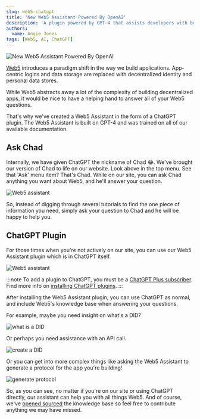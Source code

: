 ```yaml
---
slug: web5-chatgpt
title: 'New Web5 Assistant Powered By OpenAI'
description: 'A plugin powered by GPT-4 that assists developers with building Web5 applications'
authors:
  name: Angie Jones
tags: [Web5, AI, ChatGPT]
---
```


<head>
  <meta property="og:title" content="New Web5 Assistant Powered By OpenAI" />
  <meta property="og:type" content="website" />
  <meta property="og:url" content='https://developer.tbd.website/blog/web5-chatgpt' />
  <meta name="og:description" content="A plugin powered by GPT-4 that assists developers with building Web5 applications" />
  <meta property="og:image" content="https://developer.tbd.website/assets/images/web5-chatgpt-plugin-blog-banner-3b62f262101b9e89aec9705e936dccc8.png" /> 

  <meta name="twitter:card" content="summary_large_image" />
  <meta property="twitter:domain" content="developer.tbd.website" />
  <meta name="twitter:site" content="@tbdevs" />
  <meta name="twitter:title" content="New Web5 Assistant Powered By OpenAI" />
  <meta property="twitter:url" content='https://developer.tbd.website/blog/web5-chatgpt' /> 
  <meta name="twitter:description" content="A plugin powered by GPT-4 that assists developers with building Web5 applications" />
  <meta name="twitter:image" content="https://developer.tbd.website/assets/images/web5-chatgpt-plugin-blog-banner-3b62f262101b9e89aec9705e936dccc8.png" />

  <link rel="apple-touch-icon" href="https://developer.tbd.website/img/tbd-fav-icon-main.png" />
</head>

![New Web5 Assistant Powered By OpenAI](/img/web5-chatgpt-plugin-blog-banner.png)

[Web5](https://developer.tbd.website/blog/what-is-web5/) introduces a paradigm shift in the way we build applications. App-centric logins and data storage are replaced with decentralized identity and personal data stores.

While Web5 abstracts away a lot of the complexity of building decentralized apps, it would be nice to have a helping hand to answer all of your Web5 questions.

That's why we've created a Web5 Assistant in the form of a ChatGPT plugin. The Web5 Assistant is built on GPT-4 and was trained on all of our available documentation.

<!--truncate-->

## Ask Chad

Internally, we have given ChatGPT the nickname of Chad 😂. We've brought our version of Chad to life on our website. Look above in the top menu. See that 'Ask' menu item? That's Chad. While on our site, you can ask Chad anything you want about Web5, and he'll answer your question.

![Web5 assistant](/img/ask-chad.png)

So, instead of digging through several tutorials to find the one piece of information you need, simply ask your question to Chad and he will be happy to help you.


## ChatGPT Plugin

For those times when you're not actively on our site, you can use our Web5 Assistant plugin which is in ChatGPT itself.

![Web5 assistant](/img/chatgpt-plugin-install.png)

:::note
To add a plugin to ChatGPT, you must be a [ChatGPT Plus subscriber](https://openai.com/blog/chatgpt-plus). Find more info on [installing ChatGPT plugins](https://www.producthunt.com/stories/best-chatgpt-plugins-how-to-add-install-use).
:::


After installing the Web5 Assistant plugin, you can use ChatGPT as normal, and include Web5's knowledge base when answering your questions.

For example, maybe you need insight on what's a DID?

![what is a DID](/img/chatgpt-plugin-what-is-a-did.png)

Or perhaps you need assistance with an API call.

![create a DID](/img/chatgpt-plugin-create-did.png)

Or you can get into more complex things like asking the Web5 Assistant to generate a protocol for the app you're building!

![generate protocol](/img/chatgpt-plugin-create-protocol.png)


So, as you can see, no matter if you're on our site or using ChatGPT directly, our assistant can help you with all things Web5. And of course, we've [opened sourced](https://github.com/TBD54566975/web5-chatgpt-plugin) the knowledge base so feel free to contribute anything we may have missed.